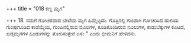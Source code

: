+++
title = "018 ಕಣ್ಡ ಮೃಗ"

+++
18. ನಮಗೆ ಗೋಚರವಾದ ಬೇಟೆಯ ಮೃಗ ಹಿಮ್ಮೆಟ್ಟದು. ಗೊತ್ತಿನಲ್ಲಿ ಗುಂಪಾಗಿ ಗೋಚರಿಸಿದ ಹುಲಿಯ ಗುಂಪುಗೂಡಿದ ಕಾಡೆಮ್ಮೆಯ, ಗುಂಪಿನಲ್ಲಿರುವ ಮೊಲಗಳ, ಕೂಡಿಕೊಂಡಿರುವ ನವಿಲುಗಳ, ಕಾಡುಬೆಕ್ಕುಗಳ ಕೂಟದ, ಖಡ್ಗಮೃಗಗಳ ಹಿಂಡುಗಳನ್ನು ತೋರಿಸುತ್ತೇನೆ ಏಳು " ಎಂದು ಭೀಮನಿಗೆ ಹೇಳಿದನು.
